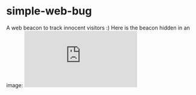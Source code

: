# simple-web-bug
A web beacon to track innocent visitors :)
Here is the beacon hidden in an image:
[![Analytics](https://ga-beacon.appspot.com/UA-69529321-1/simple-web-bug/readme.md)](https://github.com/abhishekjiitr/simple-web-bug)
